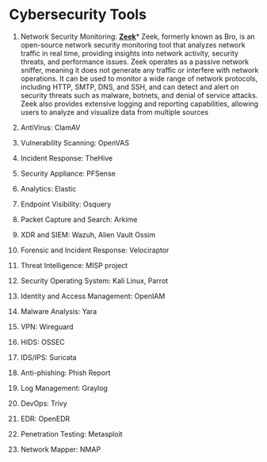 # Cybersecurity Tools

1. Network Security Monitoring: **[Zeek](https://zeek.org/)***
Zeek, formerly known as Bro, is an open-source network security monitoring tool that analyzes network traffic in real time, providing insights into network activity, security threats, and performance issues. Zeek operates as a passive network sniffer, meaning it does not generate any traffic or interfere with network operations. It can be used to monitor a wide range of network protocols, including HTTP, SMTP, DNS, and SSH, and can detect and alert on security threats such as malware, botnets, and denial of service attacks. Zeek also provides extensive logging and reporting capabilities, allowing users to analyze and visualize data from multiple sources

2. AntiVirus: ClamAV
3. Vulnerability Scanning: OpenVAS
4. Incident Response: TheHive
5. Security Appliance: PFSense
6. Analytics: Elastic
7. Endpoint Visibility: Osquery
8. Packet Capture and Search: Arkime
9. XDR and SIEM: Wazuh, Alien Vault Ossim
10. Forensic and Incident Response: Velociraptor
11. Threat Intelligence: MISP project
12. Security Operating System: Kali Linux, Parrot
13. Identity and Access Management: OpenIAM
14. Malware Analysis: Yara
15. VPN: Wireguard
16. HIDS: OSSEC
17. IDS/IPS: Suricata
18. Anti-phishing: Phish Report
19. Log Management: Graylog
20. DevOps: Trivy
21. EDR: OpenEDR
22. Penetration Testing: Metasploit
23. Network Mapper: NMAP
